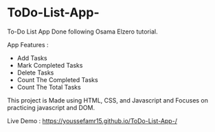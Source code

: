# ToDo-List-App-

To-Do List App Done following Osama Elzero tutorial.

App Features : 
- Add Tasks 
- Mark Completed Tasks
- Delete Tasks 
- Count The Completed Tasks
- Count The Total Tasks

This project is Made using HTML, CSS, and Javascript and Focuses on practicing javascript and DOM.

Live Demo : https://youssefamr15.github.io/ToDo-List-App-/

